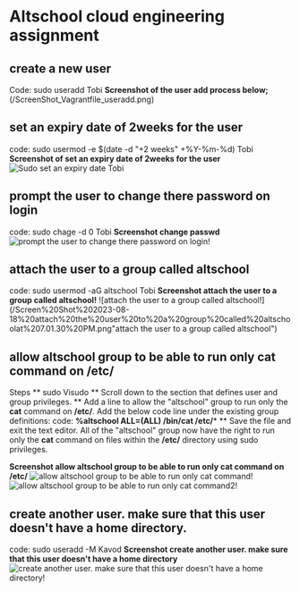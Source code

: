 # Altschool cloud engineering assignment

## create a new user
Code: sudo useradd Tobi
**Screenshot of the user add process below;**
(/ScreenShot_Vagrantfile_useradd.png)


## set an expiry date of 2weeks for the user
code: sudo usermod -e $(date -d "+2 weeks" +%Y-%m-%d) Tobi
**Screenshot of set an expiry date of 2weeks for the user**
![Sudo set an expiry date Tobi](/SS_Expirydate_Tobi.png "Sudo expiry date set for Tobi")

## prompt the user to change there password on login
code: sudo chage -d 0 Tobi
**Screenshot change passwd**
![prompt the user to change there password on login!](/Screen%20Shot%202023-08-18%20Change%20passed%20at%206.57.18%20PM.png "Sudo change passwd")


## attach the user to a group called altschool
code: sudo usermod -aG altschool Tobi
**Screenshot attach the user to a group called altschool!**
![attach the user to a group called altschool!](/Screen%20Shot%202023-08-18%20attach%20the%20user%20to%20a%20group%20called%20altschoolat%207.01.30%20PM.png"attach the user to a group called altschool")

## allow altschool group to be able to run only cat command on /etc/
Steps
** sudo Visudo
** Scroll down to the section that defines user and group privileges. 
** Add a line to allow the "altschool" group to run only the **cat** command on **/etc/**. Add the below code line under the existing group definitions:
code: **%altschool ALL=(ALL) /bin/cat /etc/***
** Save the file and exit the text editor.
All of the "altschool" group now have the right to run only the **cat** command on files within the **/etc/** directory using sudo privileges.

**Screenshot allow altschool group to be able to run only cat command on /etc/**
![allow altschool group to be able to run only cat command!](/Screen%20Shot%202023-08-18%20allow%20altschool%20group%20to%20be%20able%20to%20run%20only%20cat%20command%20on%20%3Aetc%3A%201%20at%207.16.13%20PM.png "allow altschool group to be able to run only cat command")
![allow altschool group to be able to run only cat command2!](/Screen%20Shot%202023-08-18%20allow%20altschool%20group%20to%20be%20able%20to%20run%20only%20cat%20command%20on%20%3Aetc%3A%202%20at%207.18.08%20PM.png "allow altschool group to be able to run only cat command2")


## create another user. make sure that this user doesn't have a home directory.
 code: sudo useradd -M Kavod
 **Screenshot create another user. make sure that this user doesn't have a home directory**
 ![create another user. make sure that this user doesn't have a home directory!](/Screen%20Shot%202023-08-18%20create%20another%20user.%20make%20sure%20that%20this%20user%20doesn't%20have%20a%20home%20directory%20at%207.27.38%20PM.png "create another user. make sure that this user doesn't have a home directory")
